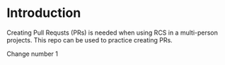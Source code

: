 # Introduction
Creating Pull Requsts (PRs) is needed when using RCS in a multi-person projects. This repo can be used to practice creating PRs.

Change number 1